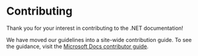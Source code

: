 # Contributing

Thank you for your interest in contributing to the .NET documentation!

We have moved our guidelines into a site-wide contribution guide. To see the guidance, visit the [Microsoft Docs contributor guide](https://docs.microsoft.com/contribute/dotnet/dotnet-contribute).
 
